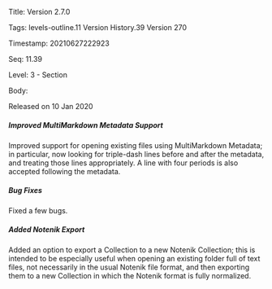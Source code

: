 Title:  Version 2.7.0

Tags:   levels-outline.11 Version History.39 Version 270

Timestamp: 20210627222923

Seq:    11.39

Level:  3 - Section

Body: 

Released on 10 Jan 2020
 
##### Improved MultiMarkdown Metadata Support

Improved support for opening existing files using MultiMarkdown Metadata; in particular, now looking for triple-dash lines before and after the metadata, and treating those lines appropriately. A line with four periods is also accepted following the metadata. 

 
##### Bug Fixes

Fixed a few bugs. 

 
##### Added Notenik Export

Added an option to export a Collection to a new Notenik Collection; this is intended to be especially useful when opening an existing folder full of text files, not necessarily in the usual Notenik file format, and then exporting them to a new Collection in which the Notenik format is fully normalized.

